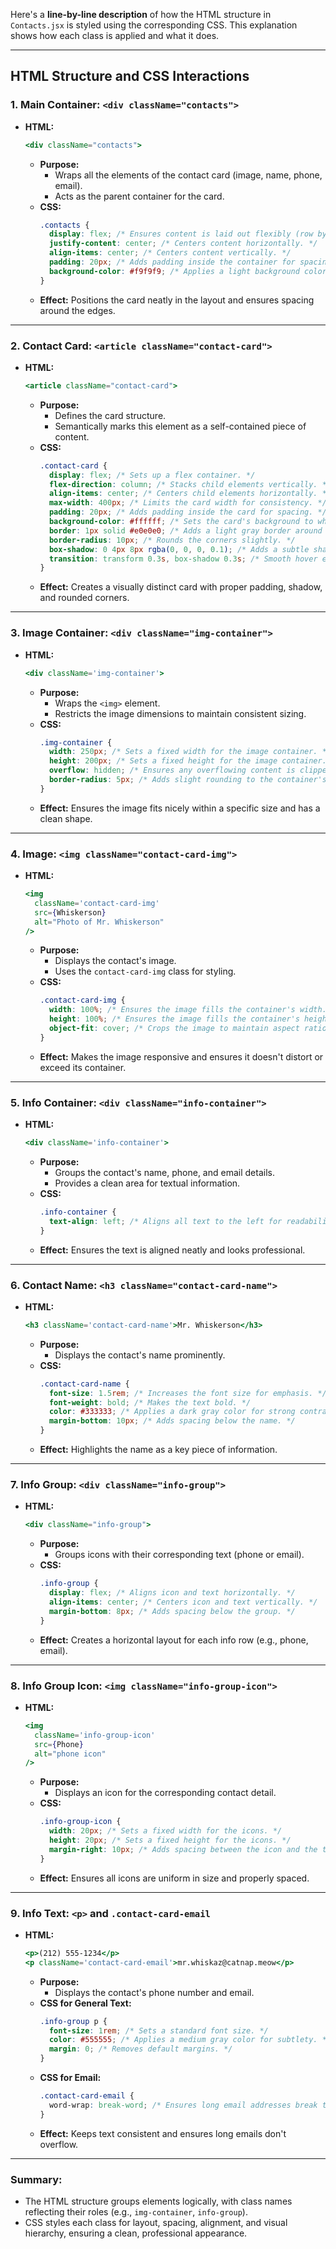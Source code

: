 Here's a **line-by-line description** of how the HTML structure in `Contacts.jsx` is styled using the corresponding CSS. This explanation shows how each class is applied and what it does.

---

## **HTML Structure and CSS Interactions**

### 1. **Main Container: `<div className="contacts">`**

- **HTML:** 
  ```jsx
  <div className="contacts">
  ```
  - **Purpose:** 
    - Wraps all the elements of the contact card (image, name, phone, email).
    - Acts as the parent container for the card.
  - **CSS:**
    ```css
    .contacts {
      display: flex; /* Ensures content is laid out flexibly (row by default). */
      justify-content: center; /* Centers content horizontally. */
      align-items: center; /* Centers content vertically. */
      padding: 20px; /* Adds padding inside the container for spacing. */
      background-color: #f9f9f9; /* Applies a light background color. */
    }
    ```
  - **Effect:** Positions the card neatly in the layout and ensures spacing around the edges.

---

### 2. **Contact Card: `<article className="contact-card">`**

- **HTML:** 
  ```jsx
  <article className="contact-card">
  ```
  - **Purpose:** 
    - Defines the card structure.
    - Semantically marks this element as a self-contained piece of content.
  - **CSS:**
    ```css
    .contact-card {
      display: flex; /* Sets up a flex container. */
      flex-direction: column; /* Stacks child elements vertically. */
      align-items: center; /* Centers child elements horizontally. */
      max-width: 400px; /* Limits the card width for consistency. */
      padding: 20px; /* Adds padding inside the card for spacing. */
      background-color: #ffffff; /* Sets the card's background to white. */
      border: 1px solid #e0e0e0; /* Adds a light gray border around the card. */
      border-radius: 10px; /* Rounds the corners slightly. */
      box-shadow: 0 4px 8px rgba(0, 0, 0, 0.1); /* Adds a subtle shadow for depth. */
      transition: transform 0.3s, box-shadow 0.3s; /* Smooth hover effects. */
    }
    ```
  - **Effect:** Creates a visually distinct card with proper padding, shadow, and rounded corners.

---

### 3. **Image Container: `<div className="img-container">`**

- **HTML:**
  ```jsx
  <div className='img-container'>
  ```
  - **Purpose:** 
    - Wraps the `<img>` element.
    - Restricts the image dimensions to maintain consistent sizing.
  - **CSS:**
    ```css
    .img-container {
      width: 250px; /* Sets a fixed width for the image container. */
      height: 200px; /* Sets a fixed height for the image container. */
      overflow: hidden; /* Ensures any overflowing content is clipped. */
      border-radius: 5px; /* Adds slight rounding to the container's edges. */
    }
    ```
  - **Effect:** Ensures the image fits nicely within a specific size and has a clean shape.

---

### 4. **Image: `<img className="contact-card-img">`**

- **HTML:**
  ```jsx
  <img
    className='contact-card-img'
    src={Whiskerson}
    alt="Photo of Mr. Whiskerson"
  />
  ```
  - **Purpose:** 
    - Displays the contact's image.
    - Uses the `contact-card-img` class for styling.
  - **CSS:**
    ```css
    .contact-card-img {
      width: 100%; /* Ensures the image fills the container's width. */
      height: 100%; /* Ensures the image fills the container's height. */
      object-fit: cover; /* Crops the image to maintain aspect ratio and fill the container. */
    }
    ```
  - **Effect:** Makes the image responsive and ensures it doesn't distort or exceed its container.

---

### 5. **Info Container: `<div className="info-container">`**

- **HTML:**
  ```jsx
  <div className='info-container'>
  ```
  - **Purpose:** 
    - Groups the contact's name, phone, and email details.
    - Provides a clean area for textual information.
  - **CSS:**
    ```css
    .info-container {
      text-align: left; /* Aligns all text to the left for readability. */
    }
    ```
  - **Effect:** Ensures the text is aligned neatly and looks professional.

---

### 6. **Contact Name: `<h3 className="contact-card-name">`**

- **HTML:**
  ```jsx
  <h3 className='contact-card-name'>Mr. Whiskerson</h3>
  ```
  - **Purpose:** 
    - Displays the contact's name prominently.
  - **CSS:**
    ```css
    .contact-card-name {
      font-size: 1.5rem; /* Increases the font size for emphasis. */
      font-weight: bold; /* Makes the text bold. */
      color: #333333; /* Applies a dark gray color for strong contrast. */
      margin-bottom: 10px; /* Adds spacing below the name. */
    }
    ```
  - **Effect:** Highlights the name as a key piece of information.

---

### 7. **Info Group: `<div className="info-group">`**

- **HTML:**
  ```jsx
  <div className="info-group">
  ```
  - **Purpose:** 
    - Groups icons with their corresponding text (phone or email).
  - **CSS:**
    ```css
    .info-group {
      display: flex; /* Aligns icon and text horizontally. */
      align-items: center; /* Centers icon and text vertically. */
      margin-bottom: 8px; /* Adds spacing below the group. */
    }
    ```
  - **Effect:** Creates a horizontal layout for each info row (e.g., phone, email).

---

### 8. **Info Group Icon: `<img className="info-group-icon">`**

- **HTML:**
  ```jsx
  <img
    className='info-group-icon'
    src={Phone}
    alt="phone icon"
  />
  ```
  - **Purpose:** 
    - Displays an icon for the corresponding contact detail.
  - **CSS:**
    ```css
    .info-group-icon {
      width: 20px; /* Sets a fixed width for the icons. */
      height: 20px; /* Sets a fixed height for the icons. */
      margin-right: 10px; /* Adds spacing between the icon and the text. */
    }
    ```
  - **Effect:** Ensures all icons are uniform in size and properly spaced.

---

### 9. **Info Text: `<p>` and `.contact-card-email`**

- **HTML:**
  ```jsx
  <p>(212) 555-1234</p>
  <p className='contact-card-email'>mr.whiskaz@catnap.meow</p>
  ```
  - **Purpose:** 
    - Displays the contact's phone number and email.
  - **CSS for General Text:**
    ```css
    .info-group p {
      font-size: 1rem; /* Sets a standard font size. */
      color: #555555; /* Applies a medium gray color for subtlety. */
      margin: 0; /* Removes default margins. */
    }
    ```
  - **CSS for Email:**
    ```css
    .contact-card-email {
      word-wrap: break-word; /* Ensures long email addresses break to fit within the card. */
    }
    ```
  - **Effect:** Keeps text consistent and ensures long emails don't overflow.

---

### Summary:
- The HTML structure groups elements logically, with class names reflecting their roles (e.g., `img-container`, `info-group`).
- CSS styles each class for layout, spacing, alignment, and visual hierarchy, ensuring a clean, professional appearance.